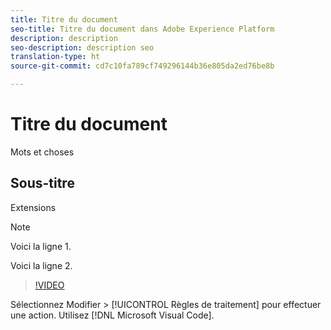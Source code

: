 ```yaml
---
title: Titre du document
seo-title: Titre du document dans Adobe Experience Platform
description: description
seo-description: description seo
translation-type: ht
source-git-commit: cd7c10fa789cf749296144b36e805da2ed76be8b

---
```



# Titre du document

Mots et choses

## Sous-titre

Extensions

> [!NOTE]
> 
> Voici la ligne 1.
>
> Voici la ligne 2.

> [!VIDEO](https://youtu.be/ypS_CKym5NQ)

Sélectionnez Modifier > [!UICONTROL Règles de traitement] pour effectuer une action. Utilisez [!DNL Microsoft Visual Code].
